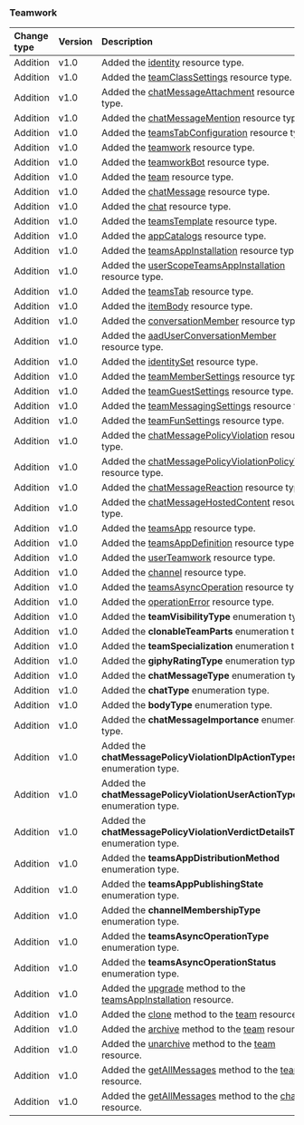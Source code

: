 ### Teamwork

| **Change type** | **Version** | **Description** |
|:---|:---|:---|
|Addition|v1.0|Added the [identity](https://docs.microsoft.com/en-us/graph/api/resources/identity?view=graph-rest-1.0) resource type.|
|Addition|v1.0|Added the [teamClassSettings](https://docs.microsoft.com/en-us/graph/api/resources/teamClassSettings?view=graph-rest-1.0) resource type.|
|Addition|v1.0|Added the [chatMessageAttachment](https://docs.microsoft.com/en-us/graph/api/resources/chatMessageAttachment?view=graph-rest-1.0) resource type.|
|Addition|v1.0|Added the [chatMessageMention](https://docs.microsoft.com/en-us/graph/api/resources/chatMessageMention?view=graph-rest-1.0) resource type.|
|Addition|v1.0|Added the [teamsTabConfiguration](https://docs.microsoft.com/en-us/graph/api/resources/teamsTabConfiguration?view=graph-rest-1.0) resource type.|
|Addition|v1.0|Added the [teamwork](https://docs.microsoft.com/en-us/graph/api/resources/teamwork?view=graph-rest-1.0) resource type.|
|Addition|v1.0|Added the [teamworkBot](https://docs.microsoft.com/en-us/graph/api/resources/teamworkBot?view=graph-rest-1.0) resource type.|
|Addition|v1.0|Added the [team](https://docs.microsoft.com/en-us/graph/api/resources/team?view=graph-rest-1.0) resource type.|
|Addition|v1.0|Added the [chatMessage](https://docs.microsoft.com/en-us/graph/api/resources/chatMessage?view=graph-rest-1.0) resource type.|
|Addition|v1.0|Added the [chat](https://docs.microsoft.com/en-us/graph/api/resources/chat?view=graph-rest-1.0) resource type.|
|Addition|v1.0|Added the [teamsTemplate](https://docs.microsoft.com/en-us/graph/api/resources/teamsTemplate?view=graph-rest-1.0) resource type.|
|Addition|v1.0|Added the [appCatalogs](https://docs.microsoft.com/en-us/graph/api/resources/appCatalogs?view=graph-rest-1.0) resource type.|
|Addition|v1.0|Added the [teamsAppInstallation](https://docs.microsoft.com/en-us/graph/api/resources/teamsAppInstallation?view=graph-rest-1.0) resource type.|
|Addition|v1.0|Added the [userScopeTeamsAppInstallation](https://docs.microsoft.com/en-us/graph/api/resources/userScopeTeamsAppInstallation?view=graph-rest-1.0) resource type.|
|Addition|v1.0|Added the [teamsTab](https://docs.microsoft.com/en-us/graph/api/resources/teamsTab?view=graph-rest-1.0) resource type.|
|Addition|v1.0|Added the [itemBody](https://docs.microsoft.com/en-us/graph/api/resources/itemBody?view=graph-rest-1.0) resource type.|
|Addition|v1.0|Added the [conversationMember](https://docs.microsoft.com/en-us/graph/api/resources/conversationMember?view=graph-rest-1.0) resource type.|
|Addition|v1.0|Added the [aadUserConversationMember](https://docs.microsoft.com/en-us/graph/api/resources/aadUserConversationMember?view=graph-rest-1.0) resource type.|
|Addition|v1.0|Added the [identitySet](https://docs.microsoft.com/en-us/graph/api/resources/identitySet?view=graph-rest-1.0) resource type.|
|Addition|v1.0|Added the [teamMemberSettings](https://docs.microsoft.com/en-us/graph/api/resources/teamMemberSettings?view=graph-rest-1.0) resource type.|
|Addition|v1.0|Added the [teamGuestSettings](https://docs.microsoft.com/en-us/graph/api/resources/teamGuestSettings?view=graph-rest-1.0) resource type.|
|Addition|v1.0|Added the [teamMessagingSettings](https://docs.microsoft.com/en-us/graph/api/resources/teamMessagingSettings?view=graph-rest-1.0) resource type.|
|Addition|v1.0|Added the [teamFunSettings](https://docs.microsoft.com/en-us/graph/api/resources/teamFunSettings?view=graph-rest-1.0) resource type.|
|Addition|v1.0|Added the [chatMessagePolicyViolation](https://docs.microsoft.com/en-us/graph/api/resources/chatMessagePolicyViolation?view=graph-rest-1.0) resource type.|
|Addition|v1.0|Added the [chatMessagePolicyViolationPolicyTip](https://docs.microsoft.com/en-us/graph/api/resources/chatMessagePolicyViolationPolicyTip?view=graph-rest-1.0) resource type.|
|Addition|v1.0|Added the [chatMessageReaction](https://docs.microsoft.com/en-us/graph/api/resources/chatMessageReaction?view=graph-rest-1.0) resource type.|
|Addition|v1.0|Added the [chatMessageHostedContent](https://docs.microsoft.com/en-us/graph/api/resources/chatMessageHostedContent?view=graph-rest-1.0) resource type.|
|Addition|v1.0|Added the [teamsApp](https://docs.microsoft.com/en-us/graph/api/resources/teamsApp?view=graph-rest-1.0) resource type.|
|Addition|v1.0|Added the [teamsAppDefinition](https://docs.microsoft.com/en-us/graph/api/resources/teamsAppDefinition?view=graph-rest-1.0) resource type.|
|Addition|v1.0|Added the [userTeamwork](https://docs.microsoft.com/en-us/graph/api/resources/userTeamwork?view=graph-rest-1.0) resource type.|
|Addition|v1.0|Added the [channel](https://docs.microsoft.com/en-us/graph/api/resources/channel?view=graph-rest-1.0) resource type.|
|Addition|v1.0|Added the [teamsAsyncOperation](https://docs.microsoft.com/en-us/graph/api/resources/teamsAsyncOperation?view=graph-rest-1.0) resource type.|
|Addition|v1.0|Added the [operationError](https://docs.microsoft.com/en-us/graph/api/resources/operationError?view=graph-rest-1.0) resource type.|
|Addition|v1.0|Added the **teamVisibilityType** enumeration type.|
|Addition|v1.0|Added the **clonableTeamParts** enumeration type.|
|Addition|v1.0|Added the **teamSpecialization** enumeration type.|
|Addition|v1.0|Added the **giphyRatingType** enumeration type.|
|Addition|v1.0|Added the **chatMessageType** enumeration type.|
|Addition|v1.0|Added the **chatType** enumeration type.|
|Addition|v1.0|Added the **bodyType** enumeration type.|
|Addition|v1.0|Added the **chatMessageImportance** enumeration type.|
|Addition|v1.0|Added the **chatMessagePolicyViolationDlpActionTypes** enumeration type.|
|Addition|v1.0|Added the **chatMessagePolicyViolationUserActionTypes** enumeration type.|
|Addition|v1.0|Added the **chatMessagePolicyViolationVerdictDetailsTypes** enumeration type.|
|Addition|v1.0|Added the **teamsAppDistributionMethod** enumeration type.|
|Addition|v1.0|Added the **teamsAppPublishingState** enumeration type.|
|Addition|v1.0|Added the **channelMembershipType** enumeration type.|
|Addition|v1.0|Added the **teamsAsyncOperationType** enumeration type.|
|Addition|v1.0|Added the **teamsAsyncOperationStatus** enumeration type.|
|Addition|v1.0|Added the [upgrade](https://docs.microsoft.com/en-us/graph/api/teamsAppInstallation-upgrade?view=graph-rest-1.0) method to the [teamsAppInstallation](https://docs.microsoft.com/en-us/graph/api/resources/teamsAppInstallation?view=graph-rest-1.0) resource.|
|Addition|v1.0|Added the [clone](https://docs.microsoft.com/en-us/graph/api/team-clone?view=graph-rest-1.0) method to the [team](https://docs.microsoft.com/en-us/graph/api/resources/team?view=graph-rest-1.0) resource.|
|Addition|v1.0|Added the [archive](https://docs.microsoft.com/en-us/graph/api/team-archive?view=graph-rest-1.0) method to the [team](https://docs.microsoft.com/en-us/graph/api/resources/team?view=graph-rest-1.0) resource.|
|Addition|v1.0|Added the [unarchive](https://docs.microsoft.com/en-us/graph/api/team-unarchive?view=graph-rest-1.0) method to the [team](https://docs.microsoft.com/en-us/graph/api/resources/team?view=graph-rest-1.0) resource.|
|Addition|v1.0|Added the [getAllMessages](https://docs.microsoft.com/en-us/graph/api/team-getAllMessages?view=graph-rest-1.0) method to the [team](https://docs.microsoft.com/en-us/graph/api/resources/team?view=graph-rest-1.0) resource.|
|Addition|v1.0|Added the [getAllMessages](https://docs.microsoft.com/en-us/graph/api/chat-getAllMessages?view=graph-rest-1.0) method to the [chat](https://docs.microsoft.com/en-us/graph/api/resources/chat?view=graph-rest-1.0) resource.|
